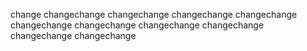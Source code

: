change
changechange
changechange
changechange
changechange
changechange
changechange
changechange
changechange
changechange
changechange
